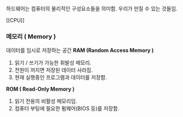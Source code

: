 하드웨어는 컴퓨터의 물리적인 구성요소들을 의미함.
우리가 만질 수 있는 것들임.

[[CPU]]

### 메모리 ( Memory )
데이터를 임시로 저장하는 공간
**RAM (Random Access Memory )**
1. 읽기 / 쓰기가 가능한 휘발성 메모리.
2. 전원이 꺼지면 저장된 데이터 사라짐.
3. 현재 실행중인 프로그램과 데이터를 저장함.

**ROM ( Read-Only Memory )**
1. 읽기 전용의 비활성 메모리임.
2. 컴퓨터 부팅에 필요한 펌웨어(BIOS 등)를 저장함.

